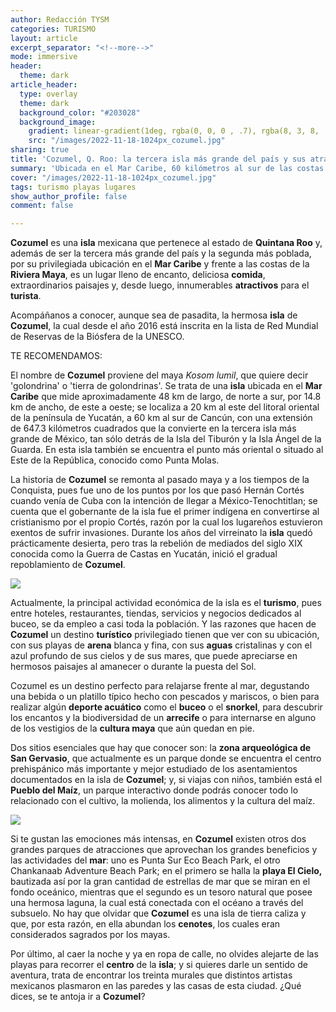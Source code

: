 ```yaml
---
author: Redacción TYSM
categories: TURISMO
layout: article
excerpt_separator: "<!--more-->"
mode: immersive
header:
  theme: dark
article_header:
  type: overlay
  theme: dark
  background_color: "#203028"
  background_image:
    gradient: linear-gradient(1deg, rgba(0, 0, 0 , .7), rgba(8, 3, 8, .9))
    src: "/images/2022-11-18-1024px_cozumel.jpg"
sharing: true
title: 'Cozumel, Q. Roo: la tercera isla más grande del país y sus atractivos turísticos'
summary: 'Ubicada en el Mar Caribe, 60 kilómetros al sur de las costas de Cancún, '
cover: "/images/2022-11-18-1024px_cozumel.jpg"
tags: turismo playas lugares
show_author_profile: false
comment: false

---
```

**Cozumel** es una **isla** mexicana que pertenece al estado de **Quintana Roo** y, además de ser la tercera más grande del país y la segunda más poblada, por su privilegiada ubicación en el **Mar Caribe** y frente a las costas de la **Riviera Maya**, es un lugar lleno de encanto, deliciosa **comida**, extraordinarios paisajes y, desde luego, innumerables **atractivos** para el **turista**.

Acompáñanos a conocer, aunque sea de pasadita, la hermosa **isla** de **Cozumel**, la cual desde el año 2016 está inscrita en la lista de Red Mundial de Reservas de la Biósfera de la UNESCO.

TE RECOMENDAMOS:

El nombre de **Cozumel** proviene del maya _Kosom lumil_, que quiere decir 'golondrina' o 'tierra de golondrinas'. Se trata de una **isla** ubicada en el **Mar Caribe** que mide aproximadamente 48 km de largo, de norte a sur, por 14.8 km de ancho, de este a oeste; se localiza a 20 km al este del litoral oriental de la península de Yucatán, a 60 km al sur de Cancún, con una extensión de 647.3 kilómetros cuadrados que la convierte en la tercera isla más grande de México, tan sólo detrás de la Isla del Tiburón y la Isla Ángel de la Guarda. En esta isla también se encuentra el punto más oriental o situado al Este de la República, conocido como Punta Molas.

La historia de **Cozumel** se remonta al pasado maya y a  los tiempos de la Conquista, pues fue uno de los puntos por los que pasó Hernán Cortés cuando venía de Cuba con la intención de llegar a México-Tenochtitlan; se cuenta que el gobernante de la isla fue el primer indígena en convertirse al cristianismo por el propio Cortés, razón por la cual los lugareños estuvieron exentos de sufrir invasiones. Durante los años del virreinato la **isla** quedó prácticamente desierta, pero tras la rebelión de mediados del siglo XIX conocida como la Guerra de Castas en Yucatán, inició el gradual repoblamiento de **Cozumel**.

![](https://upload.wikimedia.org/wikipedia/commons/3/32/Cozumel_Punta_Morena_Beach.JPG)

Actualmente, la principal actividad económica de la isla es el **turismo**, pues entre hoteles, restaurantes, tiendas, servicios y negocios dedicados al buceo, se da empleo a casi toda la población. Y las razones que hacen de **Cozumel** un destino **turístico** privilegiado tienen que ver con su ubicación, con sus playas de **arena** blanca y fina, con sus **aguas** cristalinas y con el azul profundo de sus cielos y de sus mares, que puede apreciarse en hermosos paisajes al amanecer o durante la puesta del Sol.

Cozumel es un destino perfecto para relajarse frente al mar, degustando una bebida o un platillo típico hecho con pescados y mariscos, o bien para realizar algún **deporte acuático** como el **buceo** o el **snorkel**, para descubrir los encantos y la biodiversidad de un **arrecife** o para internarse en alguno de los vestigios de la **cultura maya** que aún quedan en pie.

Dos sitios esenciales que hay que conocer son: la **zona arqueológica de San Gervasio**, que actualmente es un parque donde se encuentra el centro prehispánico más importante y mejor estudiado de los asentamientos documentados en la isla de **Cozumel**; y, si viajas con niños, también está el **Pueblo del Maíz**, un parque interactivo donde podrás conocer todo lo relacionado con el cultivo, la molienda, los alimentos y la cultura  del maíz. 

![](https://upload.wikimedia.org/wikipedia/commons/thumb/d/d9/Cozumel%2C_San_Gervasio_-_panoramio.jpg/1024px-Cozumel%2C_San_Gervasio_-_panoramio.jpg)

Si te gustan las emociones más intensas, en **Cozumel** existen otros dos grandes parques de atracciones que aprovechan los grandes beneficios y las actividades del **mar**: uno es Punta Sur Eco Beach Park, el otro Chankanaab Adventure Beach Park; en el primero se halla la **playa El Cielo,** bautizada así por la gran cantidad de estrellas de mar que se miran en el fondo oceánico, mientras que el segundo es un tesoro natural que posee una hermosa laguna, la cual está conectada con el océano a través del subsuelo. No hay que olvidar que **Cozumel** es una isla de tierra caliza y que, por esta razón, en ella abundan los **cenotes**, los cuales eran considerados sagrados por los mayas.

Por último, al caer la noche y ya en ropa de calle, no olvides alejarte de las playas para recorrer el **centro** de la **isla**; y si quieres darle un sentido de aventura, trata de encontrar los treinta murales que distintos artistas mexicanos plasmaron en las paredes y las casas de esta ciudad. ¿Qué dices, se te antoja ir a **Cozumel**?